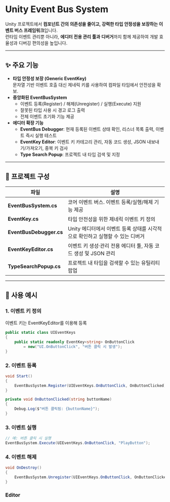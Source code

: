 # Unity Event Bus System

Unity 프로젝트에서 **컴포넌트 간의 의존성을 줄이고, 강력한 타입 안정성을 보장하는 이벤트 버스 프레임워크**입니다.  
런타임 이벤트 관리뿐 아니라, **에디터 전용 관리 툴과 디버거**까지 함께 제공하여 개발 효율성과 디버깅 편의성을 높입니다.

---

## ✨ 주요 기능
- **타입 안정성 보장 (Generic EventKey<T>)**  
  문자열 기반 이벤트 호출 대신 제네릭 키를 사용하여 컴파일 타임에서 안전성을 확보.
- **중앙화된 EventBusSystem**  
  - 이벤트 등록(Register) / 해제(Unregister) / 실행(Execute) 지원  
  - 잘못된 타입 사용 시 경고 로그 출력  
  - 전체 이벤트 초기화 기능 제공
- **에디터 확장 기능**  
  - **EventBus Debugger**: 현재 등록된 이벤트 상태 확인, 리스너 목록 출력, 이벤트 즉시 실행 테스트  
  - **EventKey Editor**: 이벤트 키 카테고리 관리, 자동 코드 생성, JSON 내보내기/가져오기, 중복 키 검사  
  - **Type Search Popup**: 프로젝트 내 타입 검색 및 지정

---

## 📂 프로젝트 구성
| 파일 | 설명 |
|------|------|
| **EventBusSystem.cs** | 코어 이벤트 버스. 이벤트 등록/실행/해제 기능 제공 |
| **EventKey.cs** | 타입 안전성을 위한 제네릭 이벤트 키 정의 |
| **EventBusDebugger.cs** | Unity 에디터에서 이벤트 등록 상태를 시각적으로 확인하고 실행할 수 있는 디버거 |
| **EventKeyEditor.cs** | 이벤트 키 생성·관리 전용 에디터 툴, 자동 코드 생성 및 JSON 관리 |
| **TypeSearchPopup.cs** | 프로젝트 내 타입을 검색할 수 있는 유틸리티 팝업 |

---

## 🚀 사용 예시

### 1. 이벤트 키 정의
이벤트 키는 EventKeyEditor를 이용해 등록
```csharp
public static class UIEventKeys
{
    public static readonly EventKey<string> OnButtonClick 
        = new("UI.OnButtonClick", "버튼 클릭 시 발생");
}
```

### 2. 이벤트 등록
```csharp
void Start()
{
    EventBusSystem.Register(UIEventKeys.OnButtonClick, OnButtonClicked);
}

private void OnButtonClicked(string buttonName)
{
    Debug.Log($"버튼 클릭됨: {buttonName}");
}
```

### 3. 이벤트 실행
```csharp
// 예: 버튼 클릭 시 실행
EventBusSystem.Execute(UIEventKeys.OnButtonClick, "PlayButton");
```

### 4. 이벤트 해제
```csharp
void OnDestroy()
{
    EventBusSystem.Unregister(UIEventKeys.OnButtonClick, OnButtonClicked);
}
```

### Editor




